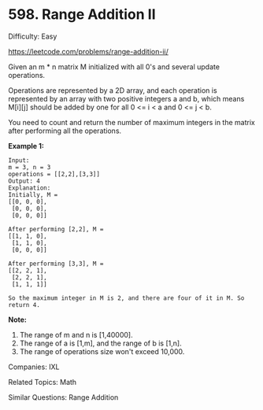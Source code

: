 # 598. Range Addition II

Difficulty: Easy

https://leetcode.com/problems/range-addition-ii/

Given an m * n matrix M initialized with all 0's and several update operations.

Operations are represented by a 2D array, and each operation is represented by an array with two positive integers a and b, which means M[i][j] should be added by one for all 0 <= i < a and 0 <= j < b.

You need to count and return the number of maximum integers in the matrix after performing all the operations.

**Example 1:**
```
Input: 
m = 3, n = 3
operations = [[2,2],[3,3]]
Output: 4
Explanation: 
Initially, M = 
[[0, 0, 0],
 [0, 0, 0],
 [0, 0, 0]]

After performing [2,2], M = 
[[1, 1, 0],
 [1, 1, 0],
 [0, 0, 0]]

After performing [3,3], M = 
[[2, 2, 1],
 [2, 2, 1],
 [1, 1, 1]]

So the maximum integer in M is 2, and there are four of it in M. So return 4.
```
**Note:**
1. The range of m and n is [1,40000].
2. The range of a is [1,m], and the range of b is [1,n].
3. The range of operations size won't exceed 10,000.

Companies: IXL

Related Topics: Math

Similar Questions: Range Addition
